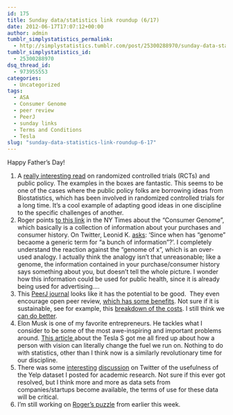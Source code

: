 ```yaml
---
id: 175
title: Sunday data/statistics link roundup (6/17)
date: 2012-06-17T17:07:12+00:00
author: admin
tumblr_simplystatistics_permalink:
  - http://simplystatistics.tumblr.com/post/25300288970/sunday-data-statistics-link-roundup-6-17
tumblr_simplystatistics_id:
  - 25300288970
dsq_thread_id:
  - 973955553
categories:
  - Uncategorized
tags:
  - ASA
  - Consumer Genome
  - peer review
  - PeerJ
  - sunday links
  - Terms and Conditions
  - Tesla
slug: "sunday-data-statistics-link-roundup-6-17"
---
```

Happy Father&#8217;s Day!

  1. A <a href="http://www.cabinetoffice.gov.uk/sites/default/files/resources/Final-Test-Learn-Adapt.pdf" target="_blank">really interesting read</a> on randomized controlled trials (RCTs) and public policy. The examples in the boxes are fantastic. This seems to be one of the cases where the public policy folks are borrowing ideas from Biostatistics, which has been involved in randomized controlled trials for a long time. It&#8217;s a cool example of adapting good ideas in one discipline to the specific challenges of another. 
  2. Roger points <a href="http://www.nytimes.com/2012/06/17/technology/acxiom-the-quiet-giant-of-consumer-database-marketing.html?_r=1" target="_blank">to this link</a> in the NY Times about the &#8220;Consumer Genome&#8221;, which basically is a collection of information about your purchases and consumer history. On Twitter, Leonid K. <a href="https://twitter.com/leonidkruglyak/status/214365264886759426" target="_blank">asks</a>: &#8216;<span>Since when has &#8220;genome&#8221; becaome a generic term for &#8220;a bunch of information&#8221;?&#8217;. I completely understand the reaction against the &#8220;genome of x&#8221;, which is an over-used analogy. I actually think the analogy isn&#8217;t that unreasonable; like a genome, the information contained in your purchase/consumer history says something about you, but doesn&#8217;t tell the whole picture. I wonder how this information could be used for public health, since it is already being used for advertising&#8230;.</span>
  3. <span>This <a href="http://peerj.com/" target="_blank">PeerJ journal</a> looks like it has the potential to be good.  They even encourage open peer review, <a href="http://www.plosone.org/article/info:doi/10.1371/journal.pone.0026895" target="_blank">which has some benefits</a>. Not sure if it is sustainable, see for example, this <a href="http://scholarlykitchen.sspnet.org/2012/06/14/is-peerj-membership-publishing-sustainable/" target="_blank">breakdown of the costs</a>. I still think we <a href="http://simplystatistics.tumblr.com/post/19289280474/a-proposal-for-a-really-fast-statistics-journal" target="_blank">can do better</a>.  </span>
  4. Elon Musk is one of my favorite entrepreneurs. He tackles what I consider to be some of the most awe-inspiring and important problems around. <a href="http://www.mercurynews.com/business/ci_20859341/tesla-model-s-motors-readies-launch-its-all-electric-sedan-preview?refresh=no" target="_blank">This article </a>about the Tesla S got me all fired up about how a person with vision can literally change the fuel we run on. Nothing to do with statistics, other than I think now is a similarly revolutionary time for our discipline. 
  5. There was some <a href="https://twitter.com/johnmyleswhite/status/212573099886002176" target="_blank">interesting</a> <a href="https://twitter.com/johnmyleswhite/status/212580188452683776" target="_blank">discussion</a> on Twitter of the usefulness of the Yelp dataset I posted for academic research. Not sure if this ever got resolved, but I think more and more as data sets from companies/startups become available, the terms of use for these data will be critical. 
  6. I&#8217;m still working on <a href="http://simplystatistics.tumblr.com/post/25177731588/statisticians-asa-and-big-data" target="_blank">Roger&#8217;s puzzle</a> from earlier this week. 
